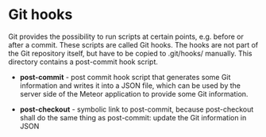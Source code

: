 # Git hooks

Git provides the possibility to run scripts at certain points, e.g. before or
after a commit. These scripts are called Git hooks. The hooks are not part of
the Git repository itself, but have to be copied to .git/hooks/ manually. This
directory contains a post-commit hook script.

* **post-commit** - post commit hook script that generates some Git information
  and writes it into a JSON file, which can be used by the server side of the
  Meteor application to provide some Git information.

* **post-checkout** - symbolic link to post-commit, because post-checkout
  shall do the same thing as post-commit: update the Git information in JSON
